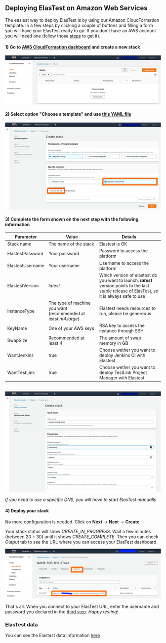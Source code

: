 <div class="range range-xs-left">
<div class="cell-xs-10 cell-lg-6 text-md-left inset-md-right-80 cell-lg-push-1 offset-top-50 offset-lg-top-0">
<h2 id="content" class="h1">Deploying ElasTest on Amazon Web Services</h2>
<div class="offset-top-30 offset-md-top-30">
</div>
</div>
</div>

The easiest way to deploy ElasTest is by using our Amazon CloudFormation template. In a few steps by clicking a couple of buttons and filling a form you will have your ElasTest ready to go. If you don't have an AWS account you will need one (follow those [steps](http://docs.aws.amazon.com/AmazonSimpleDB/latest/DeveloperGuide/AboutAWSAccounts.html) to get it).

<h4 class="small-subtitle">1) Go to <a href="https://eu-west-1.console.aws.amazon.com/cloudformation/">AWS CloudFormation dashboard</a> and create a new stack</h4>

<div class="docs-gallery inline-block">
    <a data-fancybox="gallery-1" href="/docs/deploying/images/new_stack.png"><img class="img-responsive img-wellcome" src="/docs/deploying/images/new_stack.png"/></a>
</div>

<h4 class="small-subtitle">2) Select option "Choose a template" and use <a href="https://raw.githubusercontent.com/elastest/elastest-toolbox/master/AWS/cloud-formation-latest.yaml">this YAML file</a></h4>

<div class="docs-gallery inline-block">
    <a data-fancybox="gallery-1" href="/docs/deploying/images/template.png"><img class="img-responsive img-wellcome" src="/docs/deploying/images/template.png"/></a>
</div>

<h4 id="step-3" class="small-subtitle">3) Complete the form shown on the next step with the following information</h4>

| Parameter        | Value                                                          | Details                                                                                                                                          |
| ---------------- | -------------------------------------------------------------- | ------------------------------------------------------------------------------------------------------------------------------------------------ |
| Stack name       | The name of the stack                                          | Elastest is OK                                                                                                                                   |
| ElastestPassword | Your password                                                  | Password to access the platform                                                                                                                  |
| ElastestUsername | Your username                                                  | Username to access the platform                                                                                                                  |
| ElastestVersion  | _latest_                                                       | Which version of elastest do you want to launch. **_latest_** version points to the last stable release of ElasTest, so it is always safe to use |
| InstanceType     | The type of machine you want (recommended at least _m4.large_) | Elastest needs resources to run, please be genereous                                                                                             |
| KeyName          | One of your AWS keys                                           | RSA key to access the instance through SSH                                                                                                       |
| SwapSize         | Recommended at least _4_                                       | The amount of swap memory in GB                                                                                                                  |
| WantJenkins      | true                                                           | Choose wether you want to deploy Jenkins CI with Elastest                                                                                        |
| WantTestLink     | true                                                           | Choose wether you want to deploy TestLink Project Manager with Elastest                                                                          |

<br>

<div class="docs-gallery inline-block">
    <a data-fancybox="gallery-1" href="/docs/deploying/images/conf.png"><img class="img-responsive img-wellcome" src="/docs/deploying/images/conf.png"/></a>
</div>

<div class="range range-xs-center warning-range">
  <div class="cell-xs-2 cell-lg-1" style="text-align: center;"><span class="icon mdi mdi-information-outline warning-span"></span></div>
  <div class="cell-xs-10 cell-lg-11 warning-text"><p><i>If you need to use a specific DNS, you will have to start ElasTest manually</i></p></div>
</div>

<h4 class="small-subtitle">4) Deploy your stack</h4>

No more configuration is needed. Click on **Next** -> **Next** -> **Create**

Your stack status will show _CREATE_IN_PROGRESS_. Wait a few minutes (between 20 ~ 30) until it shows _CREATE_COMPLETE_. Then you can check _Output_ tab to see the URL where you can access your ElasTest dashboard.

<div class="docs-gallery inline-block">
    <a data-fancybox="gallery-1" href="/docs/deploying/images/output_tab.png"><img class="img-responsive img-wellcome" src="/docs/deploying/images/output_tab.png"/></a>
</div>

That's all. When you connect to your ElasTest URL, enter the username and password you declared in the [third step](#step-3). _Happy testing!_

<h3 class="holder-subtitle link-top">ElasTest data</h3>
You can see the Elastest data information <a href="/docs/deploying/ubuntu/#elastestData">here</a>
